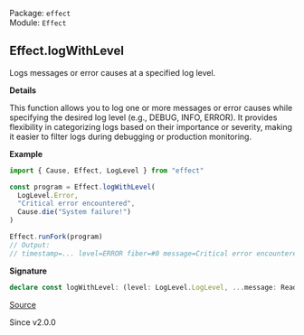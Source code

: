Package: `effect`<br />
Module: `Effect`<br />

## Effect.logWithLevel

Logs messages or error causes at a specified log level.

**Details**

This function allows you to log one or more messages or error causes while
specifying the desired log level (e.g., DEBUG, INFO, ERROR). It provides
flexibility in categorizing logs based on their importance or severity,
making it easier to filter logs during debugging or production monitoring.

**Example**

```ts
import { Cause, Effect, LogLevel } from "effect"

const program = Effect.logWithLevel(
  LogLevel.Error,
  "Critical error encountered",
  Cause.die("System failure!")
)

Effect.runFork(program)
// Output:
// timestamp=... level=ERROR fiber=#0 message=Critical error encountered cause="Error: System failure!"
```

**Signature**

```ts
declare const logWithLevel: (level: LogLevel.LogLevel, ...message: ReadonlyArray<any>) => Effect<void>
```

[Source](https://github.com/Effect-TS/effect/tree/main/packages/effect/src/Effect.ts#L10888)

Since v2.0.0